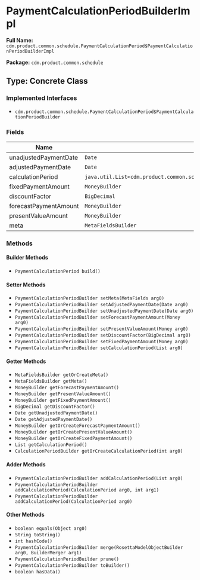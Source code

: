 # PaymentCalculationPeriodBuilderImpl

**Full Name:** `cdm.product.common.schedule.PaymentCalculationPeriod$PaymentCalculationPeriodBuilderImpl`

**Package:** `cdm.product.common.schedule`

## Type: Concrete Class

### Implemented Interfaces

- `cdm.product.common.schedule.PaymentCalculationPeriod$PaymentCalculationPeriodBuilder`

### Fields

| Name | Type | Description |
|------|------|-------------|
| unadjustedPaymentDate | `Date` |  |
| adjustedPaymentDate | `Date` |  |
| calculationPeriod | `java.util.List<cdm.product.common.schedule.CalculationPeriod$CalculationPeriodBuilder>` |  |
| fixedPaymentAmount | `MoneyBuilder` |  |
| discountFactor | `BigDecimal` |  |
| forecastPaymentAmount | `MoneyBuilder` |  |
| presentValueAmount | `MoneyBuilder` |  |
| meta | `MetaFieldsBuilder` |  |

### Methods

#### Builder Methods

- `PaymentCalculationPeriod build()`

#### Setter Methods

- `PaymentCalculationPeriodBuilder setMeta(MetaFields arg0)`
- `PaymentCalculationPeriodBuilder setAdjustedPaymentDate(Date arg0)`
- `PaymentCalculationPeriodBuilder setUnadjustedPaymentDate(Date arg0)`
- `PaymentCalculationPeriodBuilder setForecastPaymentAmount(Money arg0)`
- `PaymentCalculationPeriodBuilder setPresentValueAmount(Money arg0)`
- `PaymentCalculationPeriodBuilder setDiscountFactor(BigDecimal arg0)`
- `PaymentCalculationPeriodBuilder setFixedPaymentAmount(Money arg0)`
- `PaymentCalculationPeriodBuilder setCalculationPeriod(List arg0)`

#### Getter Methods

- `MetaFieldsBuilder getOrCreateMeta()`
- `MetaFieldsBuilder getMeta()`
- `MoneyBuilder getForecastPaymentAmount()`
- `MoneyBuilder getPresentValueAmount()`
- `MoneyBuilder getFixedPaymentAmount()`
- `BigDecimal getDiscountFactor()`
- `Date getUnadjustedPaymentDate()`
- `Date getAdjustedPaymentDate()`
- `MoneyBuilder getOrCreateForecastPaymentAmount()`
- `MoneyBuilder getOrCreatePresentValueAmount()`
- `MoneyBuilder getOrCreateFixedPaymentAmount()`
- `List getCalculationPeriod()`
- `CalculationPeriodBuilder getOrCreateCalculationPeriod(int arg0)`

#### Adder Methods

- `PaymentCalculationPeriodBuilder addCalculationPeriod(List arg0)`
- `PaymentCalculationPeriodBuilder addCalculationPeriod(CalculationPeriod arg0, int arg1)`
- `PaymentCalculationPeriodBuilder addCalculationPeriod(CalculationPeriod arg0)`

#### Other Methods

- `boolean equals(Object arg0)`
- `String toString()`
- `int hashCode()`
- `PaymentCalculationPeriodBuilder merge(RosettaModelObjectBuilder arg0, BuilderMerger arg1)`
- `PaymentCalculationPeriodBuilder prune()`
- `PaymentCalculationPeriodBuilder toBuilder()`
- `boolean hasData()`

